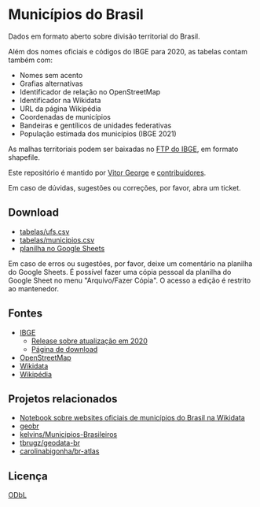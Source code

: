 # Municípios do Brasil

Dados em formato aberto sobre divisão territorial do Brasil.

Além dos nomes oficiais e códigos do IBGE para 2020, as tabelas contam também com:

- Nomes sem acento
- Grafias alternativas
- Identificador de relação no OpenStreetMap
- Identificador na Wikidata
- URL da página Wikipédia
- Coordenadas de municípios
- Bandeiras e gentílicos de unidades federativas
- População estimada dos municípios (IBGE 2021)

As malhas territoriais podem ser baixadas no [FTP do IBGE](https://geoftp.ibge.gov.br/organizacao_do_territorio/malhas_territoriais/malhas_municipais/municipio_2020/Brasil/BR), em formato shapefile.

Este repositório é mantido por [Vitor George](https://github.com/vgeorge) e [contribuidores](https://github.com/mapaslivres/localidades/graphs/contributors).

Em caso de dúvidas, sugestões ou correções, por favor, abra um ticket.

## Download

- [tabelas/ufs.csv](tabelas/ufs.csv)
- [tabelas/municipios.csv](tabelas/municipios.csv)
- [planilha no Google Sheets](https://docs.google.com/spreadsheets/d/1INaT-Af2apMvaxjMTkyX4CJMwUHFYsDcSI8r56Uobvo/edit?usp=sharing)

Em caso de erros ou sugestões, por favor, deixe um comentário na planilha do Google Sheets. É possível fazer uma cópia pessoal da planilha do Google Sheet no menu "Arquivo/Fazer Cópia". O acesso a edição é restrito ao mantenedor.

## Fontes

- [IBGE](https://www.ibge.gov.br)
  - [Release sobre atualização em 2020](https://agenciadenoticias.ibge.gov.br/agencia-sala-de-imprensa/2013-agencia-de-noticias/releases/30115-ibge-atualiza-lista-de-municipios-distritos-e-subdistritos-municipais-do-pais-2020)
  - [Página de download](https://www.ibge.gov.br/geociencias/organizacao-do-territorio/estrutura-territorial/23701-divisao-territorial-brasileira.html?=&t=acesso-ao-produto)
- [OpenStreetMap](https://www.openstreetmap.org)
- [Wikidata](https://www.wikidata.org)
- [Wikipédia](https://www.wikipedia.org)

## Projetos relacionados

- [Notebook sobre websites oficiais de municípios do Brasil na Wikidata](https://observablehq.com/@vgeorge/municipios-do-brasil-sem-pagina-oficial-no-wikidata)
- [geobr](https://github.com/ipeaGIT/geobr)
- [kelvins/Municipios-Brasileiros](https://github.com/kelvins/Municipios-Brasileiros)
- [tbrugz/geodata-br](https://github.com/tbrugz/geodata-br)
- [carolinabigonha/br-atlas](https://github.com/carolinabigonha/br-atlas)

## Licença

[ODbL](LICENSE)
